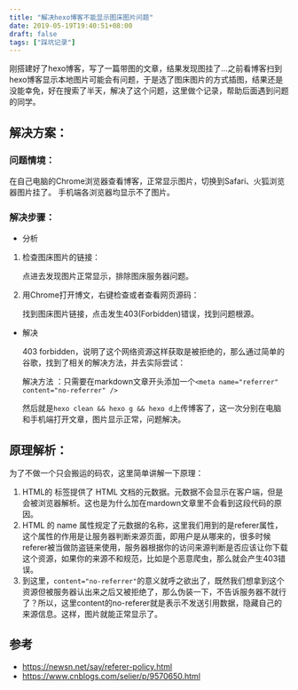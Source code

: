 ```yaml
---
title: "解决hexo博客不能显示图床图片问题"
date: 2019-05-19T19:40:51+08:00
draft: false
tags: ["踩坑记录"]
---
```


刚搭建好了hexo博客，写了一篇带图的文章，结果发现图挂了…之前看博客扫到hexo博客显示本地图片可能会有问题，于是选了图床图片的方式插图，结果还是没能幸免，好在搜索了半天，解决了这个问题，这里做个记录，帮助后面遇到问题的同学。

<!--more-->

## 解决方案：
### 问题情境：
在自己电脑的Chrome浏览器查看博客，正常显示图片，切换到Safari、火狐浏览器图片挂了。
手机端各浏览器均显示不了图片。
### 解决步骤：
- 分析

1. 检查图床图片的链接：

	点进去发现图片正常显示，排除图床服务器问题。

2. 用Chrome打开博文，右键检查或者查看网页源码：

	找到图床图片链接，点击发生403(Forbidden)错误，找到问题根源。

- 解决

	403 forbidden，说明了这个网络资源这样获取是被拒绝的，那么通过简单的谷歌，找到了相关的解决方法，并去实际尝试：

	解决方法 ：只需要在markdown文章开头添加一个`<meta name="referrer" content="no-referrer" />`

	然后就是`hexo clean && hexo g && hexo d`上传博客了，这一次分别在电脑和手机端打开文章，图片显示正常，问题解决。

## 原理解析：
为了不做一个只会搬运的码农，这里简单讲解一下原理：

1. HTML的 <meta> 标签提供了 HTML 文档的元数据。元数据不会显示在客户端，但是会被浏览器解析。这也是为什么加在mardown文章里不会看到这段代码的原因。
2. HTML <meta> 的 name 属性规定了元数据的名称，这里我们用到的是referer属性，这个属性的作用是让服务器判断来源页面，即用户是从哪来的，很多时候referer被当做防盗链来使用，服务器根据你的访问来源判断是否应该让你下载这个资源，如果你的来源不和规范，比如是个恶意爬虫，那么就会产生403错误。
3. 到这里，`content="no-referrer"`的意义就呼之欲出了，既然我们想拿到这个资源但被服务器认出来之后又被拒绝了，那么伪装一下，不告诉服务器不就行了？所以，这里content的no-referer就是表示不发送引用数据，隐藏自己的来源信息。这样，图片就能正常显示了。

## 参考
- https://newsn.net/say/referer-policy.html
- https://www.cnblogs.com/selier/p/9570650.html
